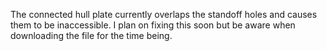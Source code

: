 The connected hull plate currently overlaps the standoff holes and causes them to be inaccessible. I plan on fixing this soon but be aware when downloading the file for the time being.
